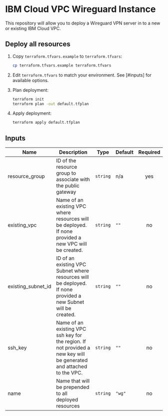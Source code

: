 # IBM Cloud VPC Wireguard Instance
This repository will allow you to deploy a Wireguard VPN server in to a new or existing IBM Cloud VPC. 

## Deploy all resources

1. Copy `terraform.tfvars.example` to `terraform.tfvars`:

   ```sh
   cp terraform.tfvars.example terraform.tfvars
   ```

1. Edit `terraform.tfvars` to match your environment. See [#inputs] for available options.
1. Plan deployment:

   ```sh
   terraform init
   terraform plan -out default.tfplan
   ```

1. Apply deployment:

   ```sh
   terraform apply default.tfplan
   ```
   
## Inputs

| Name | Description | Type | Default | Required |
|------|-------------|------|---------|:--------:|
| resource\_group | ID of the resource group to associate with the public gateway | `string` | n/a | yes |
| existing\_vpc | Name of an existing VPC where resources will be deployed. If none provided a new VPC will be created. | `string` | `""` | no |
| existing\_subnet\_id | ID of an existing VPC Subnet where resources will be deployed. If none provided a new Subnet will be created. | `string` | `""` | no |
| ssh\_key | Name of an existing VPC ssh key for the region. If not provided a new key will be generated and attached to the VPC. | `string` | `""` | no |
| name | Name that will be prepended to all deployed resources | `string` | `"wg"` | no |
